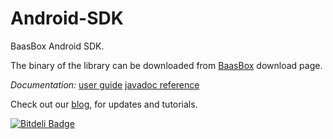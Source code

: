 Android-SDK
===========

BaasBox Android SDK.

The binary of the library can be downloaded from [BaasBox](http://www.baasbox.com/download/) download page.

*Documentation:* [user guide](http://www.baasbox.com/documentation/) [javadoc reference](http://baasbox.github.io/Android-SDK/docs/)

Check out our [blog](http://www.baasbox.com/blog/), for updates and tutorials.

[![Bitdeli Badge](https://d2weczhvl823v0.cloudfront.net/baasbox/android-sdk/trend.png)](https://bitdeli.com/free "Bitdeli Badge")

